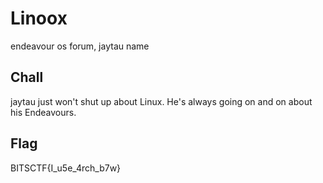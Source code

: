 # Linoox

endeavour os forum, jaytau name

## Chall

jaytau just won't shut up about Linux. He's always going on and on about his Endeavours.  

## Flag

BITSCTF{I_u5e_4rch_b7w}
